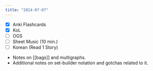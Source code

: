 ```yaml
---
title: "2024-07-07"
---
```


- [x] Anki Flashcards
- [x] KoL
- [ ] OGS
- [ ] Sheet Music (10 min.)
- [ ] Korean (Read 1 Story)

* Notes on [[bags]] and multigraphs.
* Additional notes on set-builder notation and gotchas related to it.